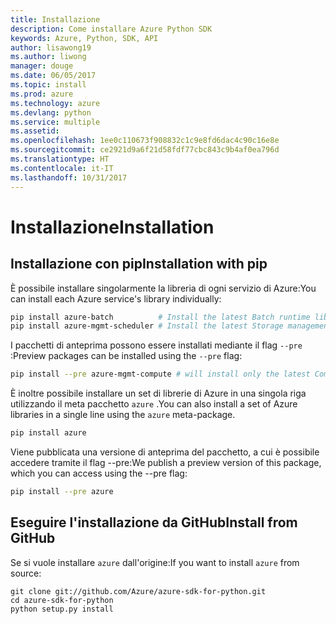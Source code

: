 ```yaml
---
title: Installazione
description: Come installare Azure Python SDK
keywords: Azure, Python, SDK, API
author: lisawong19
ms.author: liwong
manager: douge
ms.date: 06/05/2017
ms.topic: install
ms.prod: azure
ms.technology: azure
ms.devlang: python
ms.service: multiple
ms.assetid: 
ms.openlocfilehash: 1ee0c110673f908832c1c9e8fd6dac4c90c16e8e
ms.sourcegitcommit: ce2921d9a6f21d58fdf77cbc843c9b4af0ea796d
ms.translationtype: HT
ms.contentlocale: it-IT
ms.lasthandoff: 10/31/2017
---
```

# <a name="installation"></a><span data-ttu-id="82cd0-104">Installazione</span><span class="sxs-lookup"><span data-stu-id="82cd0-104">Installation</span></span>

## <a name="installation-with-pip"></a><span data-ttu-id="82cd0-105">Installazione con pip</span><span class="sxs-lookup"><span data-stu-id="82cd0-105">Installation with pip</span></span>

<span data-ttu-id="82cd0-106">È possibile installare singolarmente la libreria di ogni servizio di Azure:</span><span class="sxs-lookup"><span data-stu-id="82cd0-106">You can install each Azure service's library individually:</span></span>

```bash
pip install azure-batch          # Install the latest Batch runtime library
pip install azure-mgmt-scheduler # Install the latest Storage management library
```

<span data-ttu-id="82cd0-107">I pacchetti di anteprima possono essere installati mediante il flag `--pre` :</span><span class="sxs-lookup"><span data-stu-id="82cd0-107">Preview packages can be installed using the `--pre` flag:</span></span>

```bash
pip install --pre azure-mgmt-compute # will install only the latest Compute Management library
```

<span data-ttu-id="82cd0-108">È inoltre possibile installare un set di librerie di Azure in una singola riga utilizzando il meta pacchetto `azure` .</span><span class="sxs-lookup"><span data-stu-id="82cd0-108">You can also install a set of Azure libraries in a single line using the `azure` meta-package.</span></span>

```bash
pip install azure
```

<span data-ttu-id="82cd0-109">Viene pubblicata una versione di anteprima del pacchetto, a cui è possibile accedere tramite il flag --pre:</span><span class="sxs-lookup"><span data-stu-id="82cd0-109">We publish a preview version of this package, which you can access using the --pre flag:</span></span>

```bash
pip install --pre azure
```

## <a name="install-from-github"></a><span data-ttu-id="82cd0-110">Eseguire l'installazione da GitHub</span><span class="sxs-lookup"><span data-stu-id="82cd0-110">Install from GitHub</span></span>

<span data-ttu-id="82cd0-111">Se si vuole installare `azure` dall'origine:</span><span class="sxs-lookup"><span data-stu-id="82cd0-111">If you want to install `azure` from source:</span></span>

    git clone git://github.com/Azure/azure-sdk-for-python.git
    cd azure-sdk-for-python
    python setup.py install
